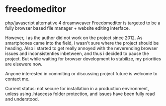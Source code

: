 # freedomeditor

php/javascript alternative 4 dreamweaver
Freedomeditor is targeted to be a fully browser based file manager + website editing interface.

However, i as the author did not work on the project since 2012. As smartphones came into the field, i wasn't sure where the project should be heading.
Also i started to get really annoyed with the neverending browser issues and inconsistenties inbetween, and thus i decided to pause the project. But while waiting for browser development to stabilize, my priorities are elsewere now.

Anyone interested in commiting or discussing project future is welcome to contact me.

Current status: not secure for installation in a production environment, unless using .htaccess folder protection, and issues have been fully read and understood.
